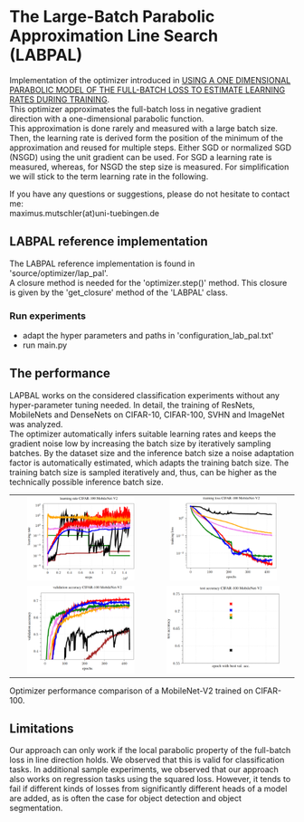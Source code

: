 # The Large-Batch Parabolic Approximation Line Search (LABPAL) 
Implementation of the optimizer introduced in [USING A ONE DIMENSIONAL PARABOLIC MODEL
OF THE FULL-BATCH LOSS TO ESTIMATE LEARNING
RATES DURING TRAINING](https://arxiv.org/pdf/2108.13880.pdf).  
This optimizer approximates the full-batch loss in negative gradient direction with a one-dimensional parabolic function.  
This approximation is done rarely and measured with a large batch size.  
Then, the learning rate is derived form the position of the minimum of the approximation and reused for
 multiple steps. Either SGD or normalized SGD (NSGD) using the unit gradient can be used. For SGD a learning rate is measured, whereas, for NSGD the step size is measured. 
For simplification we will stick to the term learning rate in the following.   

If you have any questions or suggestions, please do not hesitate to contact me:   
maximus.mutschler(at)uni-tuebingen.de

## LABPAL reference implementation  
The LABPAL reference implementation is found in 'source/optimizer/lap_pal'.  
A closure method is needed for the 'optimizer.step()' method. This closure is given by the 'get_closure' method of the 'LABPAL' class.

### Run experiments  
- adapt the hyper parameters and paths in 'configuration_lab_pal.txt'  
- run main.py  

## The performance
LAPBAL works on the considered classification experiments without any hyper-parameter tuning needed.
In detail, the training of ResNets, MobileNets and DenseNets on CIFAR-10, CIFAR-100, SVHN and ImageNet was analyzed.  
The optimizer automatically infers suitable learning rates and keeps the gradient noise low by increasing the batch size by iteratively sampling batches.
By the dataset size and the inference batch size a noise adaptation factor is automatically estimated, which adapts the training batch size. 
The training batch size is sampled iteratively and, thus, can be higher as the technically possible inference batch size.


 <table style="width:100%">
  <tr>
     <td align=center><img src="plots/learning_rate.png" width="80%" > </td>
    <td align=center> <img src="plots/training_loss.png" width="80%" ></td>
  </tr>
  <tr>
    <td align=center><img src="plots/validation_accuracy.png"  width="80%"></td>
   <td align=center><img src="plots/test_accuracy.png"  width="84.1%"></td>
  </tr>
</table>
Optimizer performance comparison of a MobileNet-V2 trained on CIFAR-100. 

## Limitations
Our approach can only work if the local parabolic property of the full-batch loss in line direction
holds. We observed that this is valid for classification tasks. In additional sample experiments, we
observed that our approach also works on regression tasks using the squared loss. However, it tends
to fail if different kinds of losses from significantly different heads of a model are added, as is often
the case for object detection and object segmentation.


